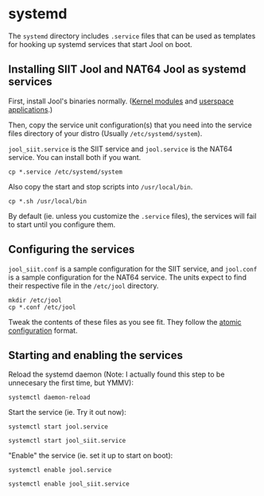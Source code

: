 # systemd

The `systemd` directory includes `.service` files that can be used as templates for hooking up systemd services that start Jool on boot.

## Installing SIIT Jool and NAT64 Jool as systemd services

First, install Jool's binaries normally. ([Kernel modules](https://jool.mx/en/install-mod.html) and [userspace applications](https://jool.mx/en/install-usr.html).)

Then, copy the service unit configuration(s) that you need into the service files directory of your distro (Usually `/etc/systemd/system`).

`jool_siit.service` is the SIIT service and `jool.service` is the NAT64 service. You can install both if you want.

	cp *.service /etc/systemd/system

Also copy the start and stop scripts into `/usr/local/bin`.

	cp *.sh /usr/local/bin

By default (ie. unless you customize the `.service` files), the services will fail to start until you configure them.

## Configuring the services

`jool_siit.conf` is a sample configuration for the SIIT service, and `jool.conf` is a sample configuration for the NAT64 service. The units expect to find their respective file in the `/etc/jool` directory.

	mkdir /etc/jool
	cp *.conf /etc/jool

Tweak the contents of these files as you see fit. They follow the [atomic configuration](https://jool.mx/en/config-atomic.html) format.

## Starting and enabling the services

Reload the systemd daemon (Note: I actually found this step to be unnecesary the first time, but YMMV):

	systemctl daemon-reload

Start the service (ie. Try it out now):

	systemctl start jool.service

	systemctl start jool_siit.service

"Enable" the service (ie. set it up to start on boot):

	systemctl enable jool.service

	systemctl enable jool_siit.service

